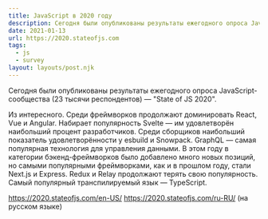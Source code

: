 ```yaml
---
title: JavaScript в 2020 году
description: Сегодня были опубликованы результаты ежегодного опроса JavaScript-сообщества
date: 2021-01-13
url: https://2020.stateofjs.com
tags:
  - js
  - survey
layout: layouts/post.njk
---
```

Сегодня были опубликованы результаты ежегодного опроса JavaScript-сообщества (23 тысячи респондентов) — "State of JS 2020".

Из интересного. Среди фреймворков продолжают доминировать React, Vue и Angular. Набирает популярность Svelte — им удовлетворён наибольший процент разработчиков. Среди сборщиков наибольший показатель удовлетворённости у esbuild и Snowpack. GraphQL — самая популярная технология для управления данными. В этом году в категории бэкенд-фреймворков было добавлено много новых позиций, но самыми популярными фреймворками, как и в прошлом году, стали Next.js и Express. Redux и Relay продолжают терять свою популярность. Самый популярный транспилируемый язык — TypeScript.

https://2020.stateofjs.com/en-US/
https://2020.stateofjs.com/ru-RU/ (на русском языке)
